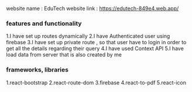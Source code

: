 website name : EduTech
website link : https://edutech-849e4.web.app/

### features and functionality

1.I have set up routes dynamically
2.I have Authenticated user using firebase
3.I have set up private route , so that user have to login in order to get all the details regarding their query
4.I have used Context API
5.I have load data from server that is also created by me

### frameworks, libraries

1.react-bootstrap
2.react-route-dom
3.firebase
4.react-to-pdf
5.react-icon

